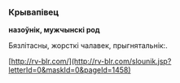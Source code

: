 ### Крывапівец
**назоўнік, мужчынскі род**

Бязлітасны, жорсткі чалавек, прыгнятальнік:.

<a rel="author">[http://rv-blr.com/](http://rv-blr.com/slounik.jsp?letterId=0&maskId=0&pageId=1458)</a>

